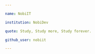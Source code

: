 ```yaml
---

name: NobiIT

institution: NobiDev

quote: Study, Study more, Study forever.

github_user: nobiit

---
```


